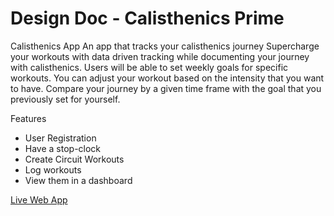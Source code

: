 # Design Doc - Calisthenics Prime

Calisthenics App
An app that tracks your calisthenics journey 
Supercharge your workouts with data driven tracking while documenting your journey with calisthenics. Users will be able to set weekly goals for specific workouts. You can adjust your workout based on the intensity that you want to have. Compare your journey by a given time frame with the goal that you previously set for yourself.

Features
* User Registration
* Have a stop-clock 
* Create Circuit Workouts
* Log workouts 
* View them in a dashboard

[Live Web App](https://shielded-citadel-69871.herokuapp.com/)
